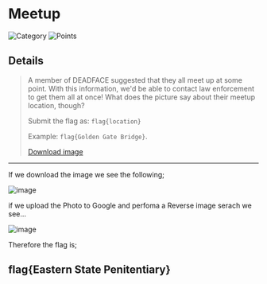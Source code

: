 # Meetup 
![Category](http://img.shields.io/badge/Category-OSINT-orange?style=for-the-badge) ![Points](http://img.shields.io/badge/Points-20-brightgreen?style=for-the-badge)

## Details

> A member of DEADFACE suggested that they all meet up at some point. With this information, we'd be able to contact law enforcement to get them all at once! What does the picture say about their meetup location, though?
> 
> Submit the flag as: `flag{location}`
> 
> Example: `flag{Golden Gate Bridge}`.
> 
> [Download image](https://tinyurl.com/ecvks8wu)
---

If we download the image we see the following;

![image](https://user-images.githubusercontent.com/73170900/137819271-c33acaf2-33b8-4aeb-b314-ade2ed9b6d3d.png)

if we upload the Photo to Google and perfoma a Reverse image serach we see...

![image](https://user-images.githubusercontent.com/73170900/137819407-b21f6055-af3f-4b06-a67c-6175707948fc.png)

Therefore the flag is;

## flag{Eastern State Penitentiary}
